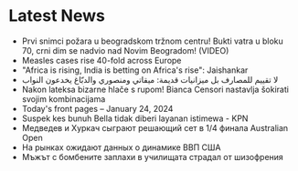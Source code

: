 # Latest News
-  Prvi snimci požara u beogradskom tržnom centru! Bukti vatra u bloku 70, crni dim se nadvio nad Novim Beogradom! (VIDEO)
-  Measles cases rise 40-fold across Europe
-  "Africa is rising, India is betting on Africa's rise": Jaishankar
-  لا تقييم للمصارف بل ميزانيات قديمة: ميقاتي ومنصوري والدبّاغ يخدعون النواب
-  Nakon lateksa bizarne hlače s rupom! Bianca Censori nastavlja šokirati svojim kombinacijama
-  Today's front pages – January 24, 2024
-  Suspek kes bunuh Bella tidak diberi layanan istimewa - KPN
-  Медведев и Хуркач сыграют решающий сет в 1/4 финала Australian Open
-  На рынках ожидают данных о динамике ВВП США
-  Мъжът с бомбените заплахи в училищата страдал от шизофрения
